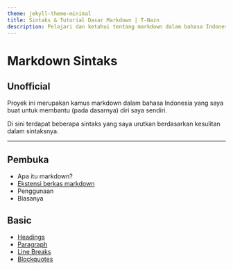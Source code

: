 ```yaml
---
theme: jekyll-theme-minimal
title: Sintaks & Tutorial Dasar Markdown | T-Nazn
description: Pelajari dan ketahui tentang markdown dalam bahasa Indonesia!
---
```


Markdown Sintaks
================

Unofficial
----------

Proyek ini merupakan kamus markdown dalam bahasa Indonesia yang saya buat untuk membantu (pada dasarnya) diri saya sendiri.

Di sini terdapat beberapa sintaks yang saya urutkan berdasarkan kesulitan dalam sintaksnya.

---

## Pembuka
* Apa itu markdown?
* [Ekstensi berkas markdown](../public/intro/ekstensi-berkas.md)
* Penggunaan
* Biasanya

## Basic
* [Headings](/id/headings.md)
* [Paragraph](/id/paragraph.md)
* [Line Breaks](/id/linebreaks.md)
* [Blockquotes](/id/blockquotes.md)
